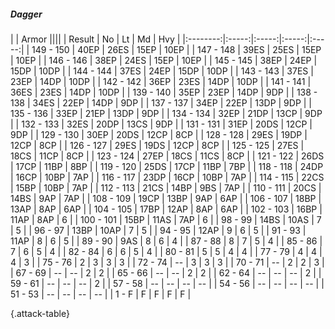 ##### Dagger

|      |   Armor   ||||
|   Result   |   No   |   Lt   |   Md   |   Hvy   |
|:--------:|:-----:|:-----:|:-----:|:-----:|
| 149 - 150 | 40EP | 26ES | 15EP | 10EP |
| 147 - 148 | 39ES | 25ES | 15EP | 10EP |
| 146 - 146 | 38EP | 24ES | 15EP | 10EP |
| 145 - 145 | 38EP | 24EP | 15DP | 10DP |
| 144 - 144 | 37ES | 24EP | 15DP | 10DP |
| 143 - 143 | 37ES | 23EP | 14DP | 10DP |
| 142 - 142 | 36EP | 23ES | 14DP | 10DP |
| 141 - 141 | 36ES | 23ES | 14DP | 10DP |
| 139 - 140 | 35EP | 23EP | 14DP | 9DP |
| 138 - 138 | 34ES | 22EP | 14DP | 9DP |
| 137 - 137 | 34EP | 22EP | 13DP | 9DP |
| 135 - 136 | 33EP | 21EP | 13DP | 9DP |
| 134 - 134 | 32EP | 21DP | 13CP | 9DP |
| 132 - 133 | 32ES | 20DP | 13CS | 9DP |
| 131 - 131 | 31EP | 20DS | 12CP | 9DP |
| 129 - 130 | 30EP | 20DS | 12CP | 8CP |
| 128 - 128 | 29ES | 19DP | 12CP | 8CP |
| 126 - 127 | 29ES | 19DS | 12CP | 8CP |
| 125 - 125 | 27ES | 18CS | 11CP | 8CP |
| 123 - 124 | 27EP | 18CS | 11CS | 8CP |
| 121 - 122 | 26DS | 17CP | 11BP | 8BP |
| 119 - 120 | 25DS | 17CP | 11BP | 7BP |
| 118 - 118 | 24DP | 16CP | 10BP | 7AP |
| 116 - 117 | 23DP | 16CP | 10BP | 7AP |
| 114 - 115 | 22CS | 15BP | 10BP | 7AP |
| 112 - 113 | 21CS | 14BP | 9BS | 7AP |
| 110 - 111 | 20CS | 14BS | 9AP | 7AP |
| 108 - 109 | 19CP | 13BP | 9AP | 6AP |
| 106 - 107 | 18BP | 13AP | 8AP | 6AP |
| 104 - 105 | 17BP | 12AP | 8AP | 6AP |
| 102 - 103 | 16BP | 11AP | 8AP | 6 |
| 100 - 101 | 15BP | 11AS | 7AP | 6 |
| 98 - 99 | 14BS | 10AS | 7 | 5 |
| 96 - 97 | 13BP | 10AP | 7 | 5 |
| 94 - 95 | 12AP | 9 | 6 | 5 |
| 91 - 93 | 11AP | 8 | 6 | 5 |
| 89 - 90 | 9AS | 8 | 6 | 4 |
| 87 - 88 | 8 | 7 | 5 | 4 |
| 85 - 86 | 7 | 6 | 5 | 4 |
| 82 - 84 | 6 | 6 | 5 | 4 |
| 80 - 81 | 5 | 5 | 4 | 4 |
| 77 - 79 | 4 | 4 | 4 | 3 |
| 75 - 76 | 2 | 3 | 3 | 3 |
| 72 - 74 | --  | 3 | 3 | 3 |
| 70 - 71 | --  | 2 | 2 | 3 |
| 67 - 69 | --  | --  | 2 | 2 |
| 65 - 66 | --  | --  | 2 | 2 |
| 62 - 64 | --  | --  | --  | 2 |
| 59 - 61 | --  | --  | --  | 2 |
| 57 - 58 | --  | --  | --  | --  |
| 54 - 56 | --  | --  | --  | --  |
| 51 - 53 | --  | --  | --  | --  |
| 1 - F | F | F | F | F |

{.attack-table}
